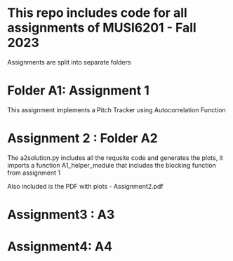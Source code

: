 # This repo includes code for all assignments of MUSI6201 - Fall 2023

Assignments are split into separate folders

# Folder A1: Assignment 1
This assignment implements a Pitch Tracker using Autocorrelation Function

# Assignment 2 : Folder A2
The a2solution.py includes all the requsite code and generates the plots, it imports a function A1_helper_module that includes the blocking function from assignment 1

Also included is the PDF with plots - Assignment2.pdf

# Assignment3 : A3

# Assignment4: A4
